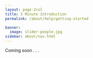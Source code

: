 ```yaml
---
layout: page-2col
title: 5 Minute Introduction
permalink: /about/help/getting-started

banner:
  image: slider-people.jpg
sidebar: about/nav.html
---
```

Coming soon . . .
